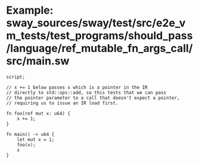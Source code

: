 # Example: sway_sources/sway/test/src/e2e_vm_tests/test_programs/should_pass/language/ref_mutable_fn_args_call/src/main.sw

```sway
script;

// x += 1 below passes x which is a pointer in the IR
// directly to std::ops::add, so this tests that we can pass
// the pointer parameter to a call that doesn't expect a pointer,
// requiring us to issue an IR load first.

fn foo(ref mut x: u64) {
    x += 1;
}

fn main() -> u64 {
    let mut x = 1;
    foo(x);
    x
}

```
